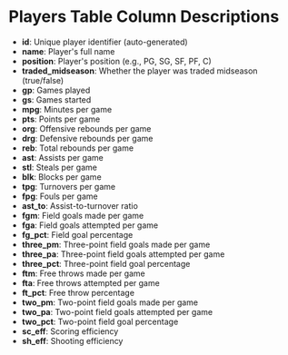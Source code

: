 # Players Table Column Descriptions

- **id**: Unique player identifier (auto-generated)
- **name**: Player's full name
- **position**: Player's position (e.g., PG, SG, SF, PF, C)
- **traded_midseason**: Whether the player was traded midseason (true/false)
- **gp**: Games played
- **gs**: Games started
- **mpg**: Minutes per game
- **pts**: Points per game
- **org**: Offensive rebounds per game
- **drg**: Defensive rebounds per game
- **reb**: Total rebounds per game
- **ast**: Assists per game
- **stl**: Steals per game
- **blk**: Blocks per game
- **tpg**: Turnovers per game
- **fpg**: Fouls per game
- **ast_to**: Assist-to-turnover ratio
- **fgm**: Field goals made per game
- **fga**: Field goals attempted per game
- **fg_pct**: Field goal percentage
- **three_pm**: Three-point field goals made per game
- **three_pa**: Three-point field goals attempted per game
- **three_pct**: Three-point field goal percentage
- **ftm**: Free throws made per game
- **fta**: Free throws attempted per game
- **ft_pct**: Free throw percentage
- **two_pm**: Two-point field goals made per game
- **two_pa**: Two-point field goals attempted per game
- **two_pct**: Two-point field goal percentage
- **sc_eff**: Scoring efficiency
- **sh_eff**: Shooting efficiency
